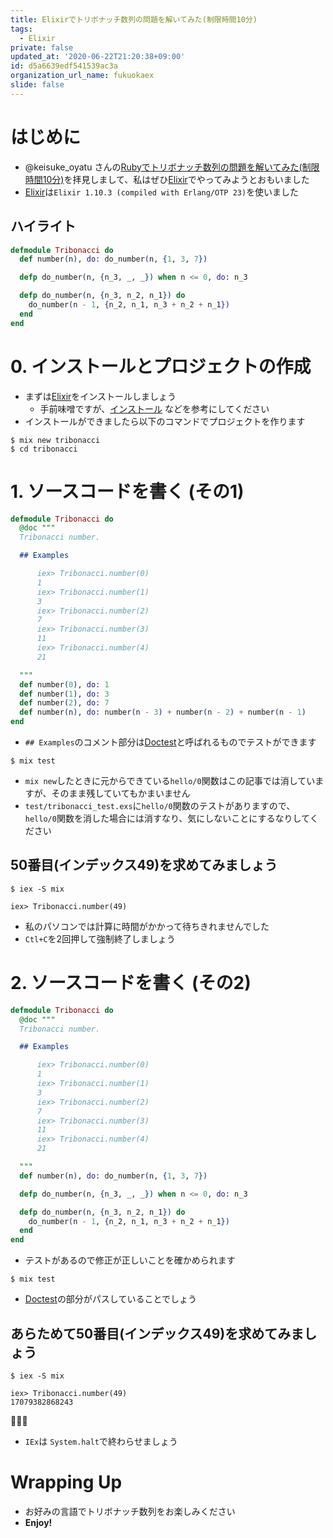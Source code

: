 ```yaml
---
title: Elixirでトリボナッチ数列の問題を解いてみた(制限時間10分)
tags:
  - Elixir
private: false
updated_at: '2020-06-22T21:20:38+09:00'
id: d5a6639edf541539ac3a
organization_url_name: fukuokaex
slide: false
---
```

# はじめに
- @keisuke_oyatu さんの[Rubyでトリボナッチ数列の問題を解いてみた(制限時間10分)](https://qiita.com/keisuke_oyatu/items/43c0100f885c2050b956)を拝見しまして、私はぜひ[Elixir](https://elixir-lang.org/)でやってみようとおもいました
- [Elixir](https://elixir-lang.org/)は`Elixir 1.10.3 (compiled with Erlang/OTP 23)`を使いました

## ハイライト

```elixir:lib/tribonacci.ex
defmodule Tribonacci do
  def number(n), do: do_number(n, {1, 3, 7})

  defp do_number(n, {n_3, _, _}) when n <= 0, do: n_3

  defp do_number(n, {n_3, n_2, n_1}) do
    do_number(n - 1, {n_2, n_1, n_3 + n_2 + n_1})
  end
end
```

# 0. インストールとプロジェクトの作成
- まずは[Elixir](https://elixir-lang.org/)をインストールしましょう
    - 手前味噌ですが、[インストール](https://qiita.com/torifukukaiou/items/d04d0273749c41eb50af#0-%E3%82%A4%E3%83%B3%E3%82%B9%E3%83%88%E3%83%BC%E3%83%AB) などを参考にしてください
- インストールができましたら以下のコマンドでプロジェクトを作ります

```console
$ mix new tribonacci
$ cd tribonacci
```

# 1. ソースコードを書く (その1)

```elixir:lib/tribonacci.ex
defmodule Tribonacci do
  @doc """
  Tribonacci number.

  ## Examples

      iex> Tribonacci.number(0)
      1
      iex> Tribonacci.number(1)
      3
      iex> Tribonacci.number(2)
      7
      iex> Tribonacci.number(3)
      11
      iex> Tribonacci.number(4)
      21

  """
  def number(0), do: 1
  def number(1), do: 3
  def number(2), do: 7
  def number(n), do: number(n - 3) + number(n - 2) + number(n - 1)
end
```

- `## Examples`のコメント部分は[Doctest](https://elixir-lang.org/getting-started/mix-otp/docs-tests-and-with.html#doctests)と呼ばれるものでテストができます

```console
$ mix test
```

- `mix new`したときに元からできている`hello/0`関数はこの記事では消していますが、そのまま残していてもかまいません
- `test/tribonacci_test.exs`に`hello/0`関数のテストがありますので、`hello/0`関数を消した場合には消すなり、気にしないことにするなりしてください

## 50番目(インデックス49)を求めてみましょう

```
$ iex -S mix

iex> Tribonacci.number(49)
```

- 私のパソコンでは計算に時間がかかって待ちきれませんでした
- `Ctl+C`を2回押して強制終了しましょう

# 2. ソースコードを書く (その2)

```elixir:lib/tribonacci.ex
defmodule Tribonacci do
  @doc """
  Tribonacci number.

  ## Examples

      iex> Tribonacci.number(0)
      1
      iex> Tribonacci.number(1)
      3
      iex> Tribonacci.number(2)
      7
      iex> Tribonacci.number(3)
      11
      iex> Tribonacci.number(4)
      21

  """
  def number(n), do: do_number(n, {1, 3, 7})

  defp do_number(n, {n_3, _, _}) when n <= 0, do: n_3

  defp do_number(n, {n_3, n_2, n_1}) do
    do_number(n - 1, {n_2, n_1, n_3 + n_2 + n_1})
  end
end
```

- テストがあるので修正が正しいことを確かめられます

```console
$ mix test
```

- [Doctest](https://elixir-lang.org/getting-started/mix-otp/docs-tests-and-with.html#doctests)の部分がパスしていることでしょう

## あらためて50番目(インデックス49)を求めてみましょう

```
$ iex -S mix

iex> Tribonacci.number(49)
17079382868243
```

:tada::tada::tada:

- `IEx`は `System.halt`で終わらせましょう


# Wrapping Up
- お好みの言語でトリボナッチ数列をお楽しみください
- **Enjoy!**
 
